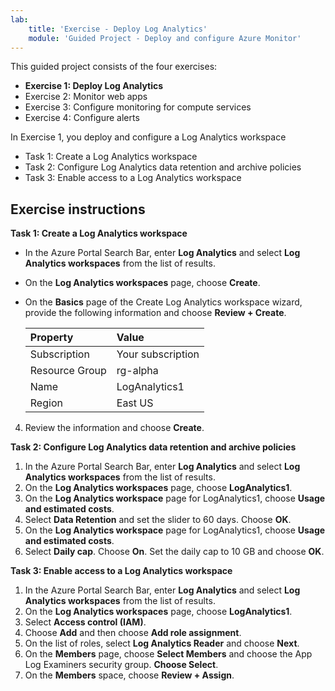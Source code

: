```yaml
---
lab:
    title: 'Exercise - Deploy Log Analytics'
    module: 'Guided Project - Deploy and configure Azure Monitor'
---
```


This guided project consists of the four exercises:

- **Exercise 1: Deploy Log Analytics**
- Exercise 2: Monitor web apps
- Exercise 3: Configure monitoring for compute services
- Exercise 4: Configure alerts

In Exercise 1, you deploy and configure a Log Analytics workspace

- Task 1: Create a Log Analytics workspace
- Task 2: Configure Log Analytics data retention and archive policies
- Task 3: Enable access to a Log Analytics workspace

## Exercise instructions

**Task 1: Create a Log Analytics workspace**

- In the Azure Portal Search Bar, enter **Log Analytics** and select **Log Analytics workspaces** from the list of results.
- On the **Log Analytics workspaces** page, choose **Create**.
- On the **Basics** page of the Create Log Analytics workspace wizard, provide the following information and choose **Review + Create**.

    | Property | Value    |
    |:---------|:---------|
    | Subscription  | Your subscription   |
    | Resource Group	| rg-alpha  |
    | Name	| LogAnalytics1  |
    | Region	| East US  |

4. Review the information and choose **Create**.

**Task 2: Configure Log Analytics data retention and archive policies**

1. In the Azure Portal Search Bar, enter **Log Analytics** and select **Log Analytics workspaces** from the list of results.
1. On the **Log Analytics workspaces** page, choose **LogAnalytics1**.
1. On the **Log Analytics workspace** page for LogAnalytics1, choose **Usage and estimated costs**.
1. Select **Data Retention** and set the slider to 60 days. Choose **OK**.
1. On the **Log Analytics workspace** page for LogAnalytics1, choose **Usage and estimated costs**.
1. Select **Daily cap**. Choose **On**. Set the daily cap to 10 GB and choose **OK**.

**Task 3: Enable access to a Log Analytics workspace**

1. In the Azure Portal Search Bar, enter **Log Analytics** and select **Log Analytics workspaces** from the list of results.
1. On the **Log Analytics workspaces** page, choose **LogAnalytics1**.
1. Select **Access control (IAM)**.
1. Choose **Add** and then choose **Add role assignment**.
1. On the list of roles, select **Log Analytics Reader** and choose **Next**.
1. On the **Members** page, choose **Select Members** and choose the App Log Examiners security group. **Choose Select**.
1. On the **Members** space, choose **Review + Assign**.
